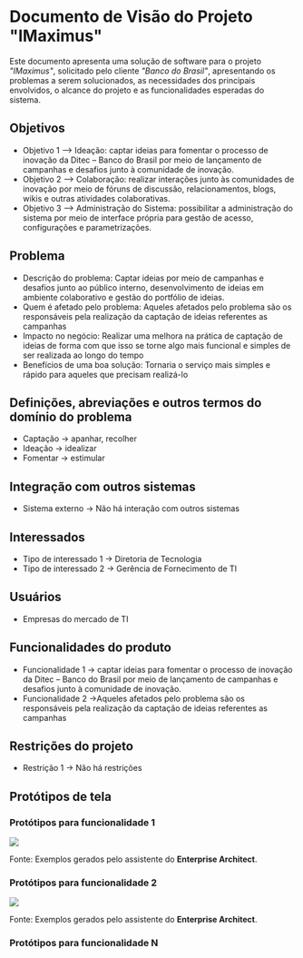 # Documento de Visão do Projeto "IMaximus"

Este documento apresenta uma solução de software para o projeto *"IMaximus"*, solicitado pelo cliente *"Banco do Brasil"*, 
apresentando os problemas a serem solucionados, as necessidades dos principais envolvidos, o alcance do projeto e as funcionalidades 
esperadas do sistema.

## Objetivos

* Objetivo 1 --> Ideação: captar ideias para fomentar o processo de inovação da Ditec –
   Banco do Brasil por meio de lançamento de campanhas e desafios junto à
   comunidade de inovação.
* Objetivo 2 --> Colaboração: realizar interações junto às comunidades de inovação por
   meio de fóruns de discussão, relacionamentos, blogs, wikis e outras
   atividades colaborativas. 
* Objetivo 3 --> Administração do Sistema: possibilitar a administração do sistema por
   meio de interface própria para gestão de acesso, configurações e
   parametrizações. 


## Problema

* Descrição do problema: Captar ideias por meio de campanhas e desafios junto ao público
interno, desenvolvimento de ideias em ambiente colaborativo e gestão do portfólio de ideias.
* Quem é afetado pelo problema: Aqueles afetados pelo problema são os responsáveis pela realização da captação de ideias referentes as campanhas
* Impacto no negócio: Realizar uma melhora na prática de captação de ideias de forma com que isso se torne algo mais funcional e simples de ser realizada ao longo do tempo
* Benefícios de uma boa solução: Tornaria o serviço mais simples e rápido para aqueles que precisam realizá-lo

## Definições, abreviações e outros termos do domínio do problema

* Captação -> apanhar, recolher
* Ideação -> idealizar
* Fomentar -> estimular

## Integração com outros sistemas

* Sistema externo -> Não há interação com outros sistemas
 
## Interessados

* Tipo de interessado 1 -> Diretoria de Tecnologia
* Tipo de interessado 2 -> Gerência de Fornecimento de TI 

## Usuários

* Empresas do mercado de TI

## Funcionalidades do produto

* Funcionalidade 1 -> captar ideias para fomentar o processo de inovação da Ditec –
      Banco do Brasil por meio de lançamento de campanhas e desafios junto à
      comunidade de inovação.
* Funcionalidade 2 ->Aqueles afetados pelo problema são os responsáveis pela 
      realização da captação de ideias referentes as  campanhas

## Restrições do projeto

* Restrição 1 -> Não há restrições

## Protótipos de tela

### Protótipos para funcionalidade 1

![](proto1.png)

Fonte: Exemplos gerados pelo assistente do **Enterprise Architect**.

### Protótipos para funcionalidade 2

![](proto2.png)

Fonte: Exemplos gerados pelo assistente do **Enterprise Architect**.

### Protótipos para funcionalidade N
